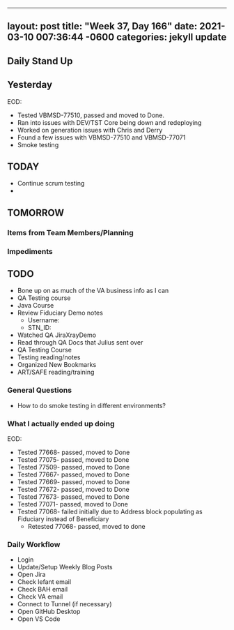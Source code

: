 
---
layout: post
title:  "Week 37, Day 166"
date:   2021-03-10 007:36:44 -0600
categories: jekyll update
---

## Daily Stand Up
## Yesterday
EOD:
* Tested VBMSD-77510, passed and moved to Done.
* Ran into issues with DEV/TST Core being down and redeploying
* Worked on generation issues with Chris and Derry
* Found a few issues with VBMSD-77510 and VBMSD-77071
* Smoke testing

## TODAY
* Continue scrum testing
* 

## TOMORROW

### Items from Team Members/Planning

### Impediments

## TODO
* Bone up on as much of the VA business info as I can
* QA Testing course
* Java Course
* Review Fiduciary Demo notes
  * Username: 
  * STN_ID:
* Watched QA JiraXrayDemo 
* Read through QA Docs that Julius sent over
* QA Testing Course
* Testing reading/notes
* Organized New Bookmarks
* ART/SAFE reading/training


### General Questions  
* How to do smoke testing in different environments?
### What I actually ended up doing
EOD:
* Tested 77668- passed, moved to Done
* Tested 77075- passed, moved to Done
* Tested 77509- passed, moved to Done
* Tested 77667- passed, moved to Done
* Tested 77669- passed, moved to Done
* Tested 77672- passed, moved to Done
* Tested 77673- passed, moved to Done
* Tested 77071- passed, moved to Done
* Tested 77068- failed initially due to Address block populating as Fiduciary instead of Beneficiary
  * Retested 77068- passed, moved to done

### Daily Workflow
* Login
* Update/Setup Weekly Blog Posts
* Open Jira
* Check lefant email
* Check BAH email
* Check VA email
* Connect to Tunnel (if necessary)
* Open GitHub Desktop
* Open VS Code
